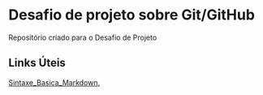 # Desafio de projeto sobre Git/GitHub
Repositório criado para o Desafio de Projeto


## Links Úteis
[Sintaxe_Basica_Markdown.](https://www.markdownguide.org/basic-syntax/)
